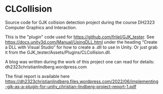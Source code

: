 # CLCollision
Source code for GJK collision detection project during the course DH2323 Computer Graphics and Interaction.

This is the "plugin" code used for https://github.com/frilel/GJK_tester. See https://docs.unity3d.com/Manual/UsingDLL.html under the heading “Create a DLL with Visual Studio” for how to create a .dll to use in Unity. Or just grab it from the GJK_tester/Assets/Plugins/CLCollision.dll.

A blog was written during the work of this project one can read for details: dh2323christianlindberg.wordpress.com

The final report is available here https://dh2323christianlindberg.files.wordpress.com/2022/06/implementing-gjk-as-a-plugin-for-unity_christian-lindberg-project-report-1.pdf

